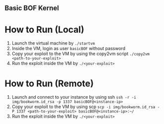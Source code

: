 ## Basic BOF Kernel

# How to Run (Local)
1. Launch the virtual machine by `./startvm`
2. Inside the VM, login as user `basicBOF` without password
3. Copy your exploit to the VM by using the copy2vm script `./copy2vm <path-to-your-exploit>`
4. Run the exploit inside the VM by `./<your-exploit>`

# How to Run (Remote)
1. Launch and connect to your instance by using ssh `ssh -r -i img/bookworm.id_rsa -p 1337 basicBOF@<instance-ip>`
2. Copy your exploit to the VM by using scp `scp -i img/bookworm.id_rsa -P 1337 <path-to-your-exploit> basicBOF@<instance-ip>:~/`
3. Run the exploit inside the VM by `./<your-exploit>`
